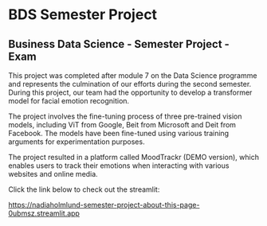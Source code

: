 # BDS Semester Project

## Business Data Science - Semester Project - Exam

This project was completed after module 7 on the Data Science programme and represents the culmination of our efforts during the second semester. During this project, our team had the opportunity to develop a transformer model for facial emotion recognition.

The project involves the fine-tuning process of three pre-trained vision models, including ViT from Google, Beit from Microsoft and Deit from Facebook. The models have been fine-tuned using various training arguments for experimentation purposes.

The project resulted in a platform called MoodTrackr (DEMO version), which enables users to track their emotions when interacting with various websites and online media. 

Click the link below to check out the streamlit:

https://nadiaholmlund-semester-project-about-this-page-0ubmsz.streamlit.app
